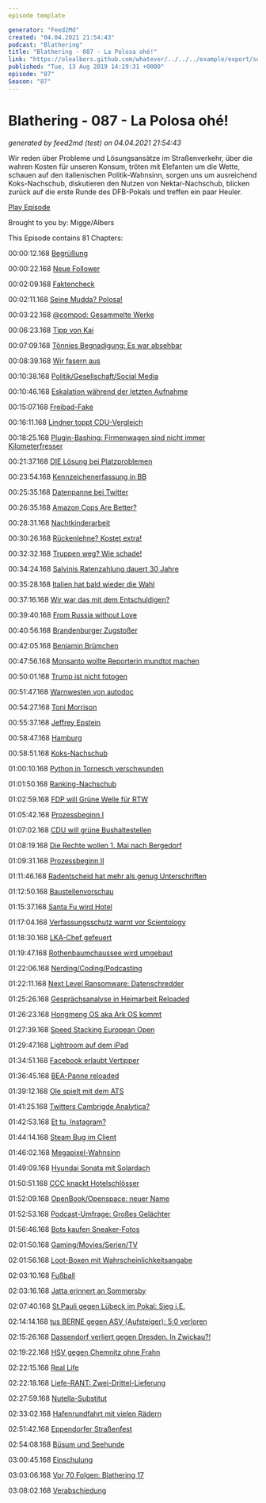 ```yaml
---
episode template

generator: "Feed2Md"
created: "04.04.2021 21:54:43"
podcast: "Blathering"
title: "Blathering - 087 - La Polosa ohé!"
link: "https://olealbers.github.com/whatever/../../../example/export/seasons/4/2019/8/Blathering - 087 - La Polosa ohé!.md"
published: "Tue, 13 Aug 2019 14:29:31 +0000"
episode: "87"
Season: "87"
---
```


# Blathering - 087 - La Polosa ohé!
_generated by feed2md (test) on 04.04.2021 21:54:43_

Wir reden über Probleme und Lösungsansätze im Straßenverkehr, über die wahren Kosten für unseren Konsum, tröten mit Elefanten um die Wette, schauen auf den italienischen Politik-Wahnsinn,  sorgen uns um ausreichend Koks-Nachschub, diskutieren den Nutzen von Nektar-Nachschub, blicken zurück auf die erste Runde des DFB-Pokals und treffen ein paar Heuler.

[Play Episode](https://www.blathering.de/podlove/file/895/s/feed/c/mp3/blathering_087.mp3)

Brought to you by: Migge/Albers

This Episode contains 81 Chapters:


00:00:12.168 [Begrüßung]()

00:00:22.168 [Neue Follower](https://twitter.com/OchmennoP)

00:02:09.168 [Faktencheck]()

00:02:11.168 [Seine Mudda? Polosa!](https://www.hamburger-allgemeine.de/walrossbaby-getauft-moin-ich-bin-fiete/)

00:03:22.168 [@compod: Gesammelte Werke](https://twitter.com/search?lang=de&q=(from%3Acompod)%20(to%3Ablathering_pod)%20since%3A2019-08-06%20until%3A2019-08-13&src=typed_query)

00:06:23.168 [Tipp von Kai](https://pluspora.com/posts/3a4cd0a09a65013750cd101b0e91c357#d8c33ee09c18013731f4005056264835)

00:07:09.168 [Tönnies Begnadigung: Es war absehbar](https://www.sport1.de/fussball/bundesliga/2019/08/clemens-toennies-rueckendeckung-von-rehhagel-stevens-und-gabriel)

00:08:39.168 [Wir fasern aus]()

00:10:38.168 [Politik/Gesellschaft/Social Media]()

00:10:46.168 [Eskalation während der letzten Aufnahme](http://www.tagesschau.de/faktenfinder/grundschulverbot-101.html)

00:15:07.168 [Freibad-Fake]()

00:16:11.168 [Lindner toppt CDU-Vergleich](https://twitter.com/ZDFheute/status/1158750827093217280)

00:18:25.168 [Plugin-Bashing: Firmenwagen sind nicht immer Kilometerfresser](https://www.sueddeutsche.de/auto/foerderung-pluginhybrid-oekobilanz-umweltpraemie-1.4553350)

00:21:37.168 [DIE Lösung bei Platzproblemen](https://www.ksta.de/region/leverkusen/stadt-leverkusen/leverkusener-waldsiedlung-halbseitiges-parken-auf-gehwegen-soll-erlaubt-sein-32966090)

00:23:54.168 [Kennzeichenerfassung in BB](https://taz.de/Brandenburger-Piraten-Politiker-klagt/!5616602)

00:25:35.168 [Datenpanne bei Twitter](https://www.dw.com/de/datenpanne-bei-twitter/a-49923817)

00:26:35.168 [Amazon Cops Are Better?](https://netzpolitik.org/2019/amazon-nutzt-polizei-als-vertriebspartner-fuer-ueberwachungstechnik/)

00:28:31.168 [Nachtkinderarbeit](https://www.theguardian.com/global-development/2019/aug/08/schoolchildren-in-china-work-overnight-to-produce-amazon-alexa-devices)

00:30:26.168 [Rückenlehne? Kostet extra!](https://twitter.com/mattiasharris/status/1158638099121037315)

00:32:32.168 [Truppen weg? Wie schade!](https://www.tagesspiegel.de/politik/us-botschafter-grenell-droht-mit-us-truppenabzug-hochmut-leere-drohungen-und-trotz/24895004.html)

00:34:24.168 [Salvinis Ratenzahlung dauert 30 Jahre](https://www.faz.net/aktuell/politik/ausland/wahlkampfmittel-veruntreut-lega-muss-millionen-zurueckzahlen-16322385.html)

00:35:28.168 [Italien hat bald wieder die Wahl](https://taz.de/Regierungskrise-in-Italien/!5617197/)

00:37:16.168 [Wir war das mit dem Entschuldigen?](https://www.t-online.de/sport/fussball/frauenfussball/id_86242402/dfb-frauen-ernten-shitstorm-fuer-kampagne-kritik-auch-von-lena-goessling.html)

00:39:40.168 [From Russia without Love](https://www.dw.com/de/immer-mehr-details-zu-atomunfall-in-sewerodwinsk-russland/a-49987172)

00:40:56.168 [Brandenburger Zugstoßer](https://www.landeszeitung.de/blog/nachrichten/aus-aller-welt/2603119-33-jaehriger-geht-auf-mann-los-und-schubst-dann-helferin-17-auf-die-gleise)

00:42:05.168 [Benjamin Brümchen](https://www.mimikama.at/allgemein/benjamin-bluemchen-toetet/)

00:47:56.168 [Monsanto wollte Reporterin mundtot machen](https://www.theguardian.com/commentisfree/2019/aug/08/monsanto-roundup-journalist-documents?CMP=Share_AndroidApp_Tweet)

00:50:01.168 [Trump ist nicht fotogen](https://twitter.com/Acosta/status/1159858352010289153)

00:51:47.168 [Warnwesten von autodoc](https://www.tagesspiegel.de/berlin/verdacht-auf-rechte-putin-propaganda-berlins-bildungssenatorin-stoppt-ausgabe-von-erstklaessler-westen/24896498.html)

00:54:27.168 [Toni Morrison](https://taz.de/Nach-dem-Tod-von-Toni-Morrison/!5614140/)

00:55:37.168 [Jeffrey Epstein](https://www.tagesschau.de/ausland/epstein-109.html)

00:58:47.168 [Hamburg]()

00:58:51.168 [Koks-Nachschub](https://www.hamburg1.de/nachrichten/41590/Erneuter_Kokain_Fund_im_Hafen.html)

01:00:10.168 [Python in Tornesch verschwunden](https://www.hamburg1.de/nachrichten/41627/Drei_Meter_Tigerpython_wieder_gefunden.html)

01:01:50.168 [Ranking-Nachschub](https://twitter.com/AJEnglish/status/1159095949429497862)

01:02:59.168 [FDP will Grüne Welle für RTW](https://www.hamburg1.de/nachrichten/41563/Gruene_Welle_fuer_Rettungsdienst_gefordert.html)

01:05:42.168 [Prozessbeginn I](https://www.derstandard.at/story/2000107197400/hauptverfahren-gegen-frueheren-ss-wachmann-in-hamburg-eroeffnet)

01:07:02.168 [CDU will grüne Bushaltestellen](https://www.hamburg1.de/nachrichten/41554/CDU_Fraktion_moechte_begruente_Bushaltestellen.html)

01:08:19.168 [Die Rechte wollen 1. Mai nach Bergedorf](https://www.hamburg1.de/nachrichten/41616/Die_Partei_Die_Rechte_meldet_Mai_Demo_an.html)

01:09:31.168 [Prozessbeginn II](https://www.swr3.de/aktuell/nachrichten/Prozessbeginn-Fluechtling-bringt-Weidel-und-die-AfD-vor-Gericht/-/id=47428/did=5184458/275ip7/index.html)

01:11:46.168 [Radentscheid hat mehr als genug Unterschriften](https://www.hamburg1.de/nachrichten/41568/Initiative_sammelt_ueber_10_000_Unterschriften.html)

01:12:50.168 [Baustellenvorschau](https://www.hamburg.de/baustellen)

01:15:37.168 [Santa Fu wird Hotel](https://www.hamburg1.de/nachrichten/41615/Neues_Nutzungskonzept_fuer_Santa_Fu_erarbeitet.html)

01:17:04.168 [Verfassungsschutz warnt vor Scientology](https://www.hamburg1.de/nachrichten/41622/Verfassungsschutz_warnt_vor_Scientology.html)

01:18:30.168 [LKA-Chef gefeuert](https://www.ndr.de/nachrichten/hamburg/Hamburgs-LKA-Chef-entlassen,audio546902.html)

01:19:47.168 [Rothenbaumchaussee wird umgebaut](https://www.hamburg1.de/nachrichten/41571/Umbau_der_Rothenbaumchaussee.html)

01:22:06.168 [Nerding/Coding/Podcasting]()

01:22:11.168 [Next Level Ransomware: Datenschredder](https://www.zdnet.de/88365875/ransomware-germanwiper-loescht-daten/)

01:25:26.168 [Gesprächsanalyse in Heimarbeit Reloaded](https://www.vice.com/en_us/article/xweqbq/microsoft-contractors-listen-to-skype-calls)

01:26:23.168 [Hongmeng OS aka Ark OS kommt](https://www.zdnet.de/88365925/huawei-smartphone-mit-android-alternative-erscheint-ende-des-jahres/)

01:27:39.168 [Speed Stacking European Open](https://www.sstq.de/wp-content/uploads/2019/06/Ausschreibung-Deutsch-Stand-12.06.19.pdf)

01:29:47.168 [Lightroom auf dem iPad](https://helpx.adobe.com/de/lightroom-cc/how-to/lightroom-mobile.html)

01:34:51.168 [Facebook erlaubt Vertipper](https://security.stackexchange.com/questions/214814/why-can-i-log-in-to-my-facebook-account-with-a-misspelled-email-password)

01:36:45.168 [BEA-Panne reloaded](https://www.heise.de/newsticker/meldung/Wieder-eine-beA-Panne-Archive-ohne-Signatur-4491965.html)

01:39:12.168 [Ole spielt mit dem ATS](https://twitter.com/stammtischphilo/status/1159124017179189248)

01:41:25.168 [Twitters Cambrigde Analytica?](https://www.t-online.de/digital/id_86227702/unzulaessig-gesammelte-daten-twitter-raeumt-moegliche-unerlaubte-datenweitergabe-ein.html)

01:42:53.168 [Et tu, Instagram?](https://www.boersennews.de/nachrichten/artikel/bericht-marketing-firma-saugte-ffentliche-instagram-daten-auf/1884790/)

01:44:14.168 [Steam Bug im Client](https://www.golem.de/news/hackerone-sicherheitsluecke-in-steam-bleibt-vorerst-ungefixt-1908-143110.html)

01:46:02.168 [Megapixel-Wahnsinn](https://www.zdnet.de/88366221/xiaomi-kuendigt-smartphone-mit-108-megapixel-sensor-an/)

01:49:09.168 [Hyundai Sonata mit Solardach](https://www.golem.de/news/sonata-hyundai-stattet-hybrid-dach-mit-solarzellen-aus-1908-143031.html)

01:50:51.168 [CCC knackt Hotelschlösser](https://www.ccc.de/de/updates/2019/ble-locks)

01:52:09.168 [OpenBook/Openspace: neuer Name](https://www.golem.de/news/soziales-netzwerk-openbook-heisst-jetzt-okuna-1908-142995.html)

01:52:53.168 [Podcast-Umfrage: Großes Gelächter](https://twitter.com/blathering_pod/status/1159876938615447552)

01:56:46.168 [Bots kaufen Sneaker-Fotos](https://www.golem.de/news/ddos-onlineshop-trickst-kaufbots-mit-teuren-produktbildern-aus-1908-142999.html)

02:01:50.168 [Gaming/Movies/Serien/TV]()

02:01:56.168 [Loot-Boxen mit Wahrscheinlichkeitsangabe](https://www.heise.de/newsticker/meldung/Playstation-Xbox-Switch-Entwickler-muessen-Lootbox-Gewinnchancen-offenlegen-4490887.html)

02:03:10.168 [Fußball]()

02:03:16.168 [Jatta erinnert an Sommersby](https://de.wikipedia.org/wiki/Bakery_Jatta)

02:07:40.168 [St.Pauli gegen Lübeck im Pokal: Sieg i.E.](https://www.fcstpauli.com/news/der-fc-st-pauli-besiegt-den-vfb-luebeck-und-erreicht-runde-2-des-dfb-pokals-1920/)

02:14:14.168 [tus BERNE gegen ASV (Aufsteiger): 5:0 verloren](http://www.fussball.de/mgc.newsdetail/-/article-uuid/0281DI2TSG000000VS5489B6VSJPLBB5#!/)

02:15:26.168 [Dassendorf verliert gegen Dresden. In Zwickau?!](https://www.ndr.de/sport/fussball/Dassendorf-Dresden-Pokal-Hit-in-der-Fremde,dassendorf210.html)

02:19:22.168 [HSV gegen Chemnitz ohne Frahn](https://www.sueddeutsche.de/sport/chemnitzer-fc-frahn-hsv-fans-1.4561136)

02:22:15.168 [Real Life]()

02:22:18.168 [Liefe-RANT: Zwei-Drittel-Lieferung]()

02:27:59.168 [Nutella-Substitut](https://twitter.com/stammtischphilo/status/1159514930917314560)

02:33:02.168 [Hafenrundfahrt mit vielen Rädern](https://photos.app.goo.gl/Z9FHJKVdrMnDkoq77)

02:51:42.168 [Eppendorfer Straßenfest](https://twitter.com/stammtischphilo/status/1160139367740039168)

02:54:08.168 [Büsum und Seehunde](https://www.phaenomania-buesum.de/)

03:00:45.168 [Einschulung](https://twitter.com/tmigge/status/1160826300334034944)

03:03:06.168 [Vor 70 Folgen: Blathering 17](https://www.blathering.de/2017/01/blathering-017-haarspaltereien/)

03:08:02.168 [Verabschiedung]()


